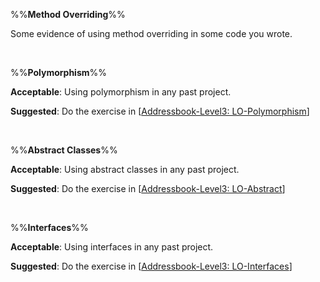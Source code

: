 %%**Method Overriding**%%

<panel type="danger" header="`W6.5a` Can explain method overriding :star:" expanded no-close>
  <include src="../../book/oopDesign/inheritance/overriding/full.md" />
<!-- TODO: add evidence -->
</panel>

<!-- ==================================================================================================== -->

<panel type="danger" header="`W6.5b` Can implement overriding :star:" expanded no-close>
  <include src="../../book/oopImplementation/overriding/full.md" />
  <panel header=":dart: Evidence" expanded>

Some evidence of using method overriding in some code you wrote.

  </panel>
</panel>

<br><!-- ##################################################################################################### -->

%%**Polymorphism**%%

<panel type="danger" header="`W6.5c` Can explain OOP polymorphism :star:" expanded no-close>
  <include src="../../book/oopDesign/polymorphism/introduction/full.md" />
<!-- TODO: add evidence -->
</panel>

<!-- ==================================================================================================== -->

<panel type="danger" header="`W6.5d` Can implement polymorphism :star:" expanded no-close>
  <include src="../../book/oopImplementation/polymorphism/full.md" />
  <panel header=":dart: Evidence" expanded>
  
**Acceptable**: Using polymorphism in any past project.

**Suggested**: Do the exercise in [[Addressbook-Level3: LO-Polymorphism](https://github.com/nus-cs2103-AY1718S2/addressbook-level3/blob/master/doc/LearningOutcomes.md#use-polymorphism-lo-polymorphism)]
   
<include src="submission.md" />
  </panel>
</panel>

<br><!-- ##################################################################################################### -->

%%**Abstract Classes**%%

<panel type="warning" header="`W6.5e` Can explain abstract classes :star::star:" expanded no-close>
  <include src="../../book/oopDesign/inheritance/abstractClasses/full.md" />
<!-- TODO: add evidence -->
</panel>

<!-- ==================================================================================================== -->

<panel type="warning" header="`W6.5f` Can implement abstract classes :star::star:" expanded no-close>
  <include src="../../book/oopImplementation/abstractClasses/full.md" />
  <panel header=":dart: Evidence" expanded>

**Acceptable**: Using abstract classes in any past project.

**Suggested**: Do the exercise in [[Addressbook-Level3: LO-Abstract](https://github.com/nus-cs2103-AY1718S2/addressbook-level3/blob/master/doc/LearningOutcomes.md#use-abstract-classesmethods-lo-abstract)]
   
<include src="submission.md" />
  </panel>
</panel>

<br><!-- ##################################################################################################### -->

%%**Interfaces**%%

<panel type="info" header="`W6.5g` Can explain interfaces :star::star::star:" expanded no-close>
  <include src="../../book/oopDesign/inheritance/interfaces/full.md" />
<!-- TODO: add evidence -->
</panel>

<!-- ==================================================================================================== -->

<panel type="info" header="`W6.5h` Can implement interfaces :star::star::star:" expanded no-close>
  <include src="../../book/oopImplementation/interfaces/full.md" />
  <panel header=":dart: Evidence" expanded>

**Acceptable**: Using interfaces in any past project.

**Suggested**: Do the exercise in [[Addressbook-Level3: LO-Interfaces](https://github.com/nus-cs2103-AY1718S2/addressbook-level3/blob/master/doc/LearningOutcomes.md#use-interfaces-lo-interfaces)]
   
<include src="submission.md" />

  </panel>
</panel>
